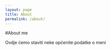 ```yaml
---
layout: page
title: About
permalink: /about/
---
```


#About me

Ovdje ćemo staviti neke općenite podatke o meni